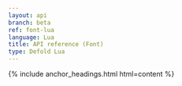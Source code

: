 ```yaml
---
layout: api
branch: beta
ref: font-lua
language: Lua
title: API reference (Font)
type: Defold Lua
---
```

{% include anchor_headings.html html=content %}